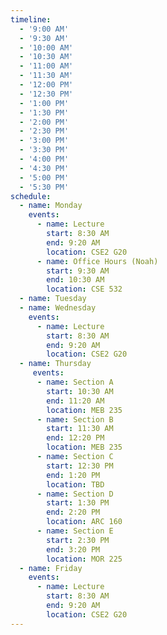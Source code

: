 ```yaml
---
timeline:
  - '9:00 AM'
  - '9:30 AM'
  - '10:00 AM'
  - '10:30 AM'
  - '11:00 AM'
  - '11:30 AM'
  - '12:00 PM'
  - '12:30 PM'
  - '1:00 PM'
  - '1:30 PM'
  - '2:00 PM'
  - '2:30 PM'
  - '3:00 PM'
  - '3:30 PM'
  - '4:00 PM'
  - '4:30 PM'
  - '5:00 PM'
  - '5:30 PM'
schedule:
  - name: Monday
    events:
      - name: Lecture
        start: 8:30 AM
        end: 9:20 AM
        location: CSE2 G20
      - name: Office Hours (Noah)
        start: 9:30 AM
        end: 10:30 AM
        location: CSE 532
  - name: Tuesday
  - name: Wednesday
    events:
      - name: Lecture
        start: 8:30 AM
        end: 9:20 AM
        location: CSE2 G20
  - name: Thursday
     events:
      - name: Section A
        start: 10:30 AM
        end: 11:20 AM
        location: MEB 235
      - name: Section B
        start: 11:30 AM
        end: 12:20 PM
        location: MEB 235
      - name: Section C
        start: 12:30 PM
        end: 1:20 PM
        location: TBD
      - name: Section D
        start: 1:30 PM
        end: 2:20 PM
        location: ARC 160
      - name: Section E
        start: 2:30 PM
        end: 3:20 PM
        location: MOR 225
  - name: Friday
    events:
      - name: Lecture
        start: 8:30 AM
        end: 9:20 AM
        location: CSE2 G20
---
```

